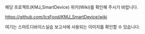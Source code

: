 해당 프로젝트(KMJ_SmartDevice) 위키(Wiki)를 확인해 주시기 바랍니다.

https://github.com/IcsFood/KMJ_SmartDevice/wiki

여기는 스마트디바이스실습 보고서에 사용되는 이미지를 확인할 수 있습니다.
